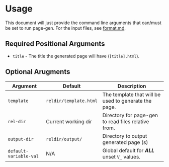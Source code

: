 # Usage

This document will just provide the command line arguments that can/must be set
to run page-gen. For the input files, see [format.md](format.md).

## Required Positional Arguments
- `title` - The title the generated page will have (`[title].html`).

## Optional Arugments
| Argument                  | Default                   | Description |
| ---                       | ---                       | --- |
| `template`                | `reldir/template.html`    | The template that will be used to generate the page. |
| `rel-dir`                 | Current working dir       | Directory for page-gen to read files relative from. |
| `output-dir`              | `reldir/output/`          | Directory to output generated page (s) |
| `default-variable-val`    | N/A                       | Global default for ***ALL*** unset `V_` values. |